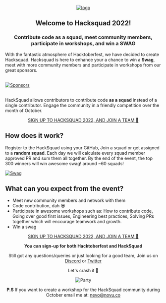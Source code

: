 <p align="center">
  <a href="https://hacksquad.dev">
    <img  alt="logo" src="https://user-images.githubusercontent.com/17677196/190159412-34a1d863-1c2f-49bb-930c-054753137118.jpg">
  </a>
</p>

<h2 align="center">
Welcome to Hacksquad 2022!
</h2>
<h3 align="center">
Contribute code as a squad, meet community members, participate in workshops, and win a SWAG
</h3>

With the fantastic atmosphere of Hacktoberfest, we have decided to create Hacksquad. Hacksquad is here to enhance your a chance to win a **Swag**, meet with more community members and participate in workshops from our great sponsors.

<a href="https://www.hacksquad.dev/#sponsors">
  </br>
  <picture>
    <source media="(prefers-color-scheme: dark)" srcset="https://user-images.githubusercontent.com/17677196/191266471-a019b72d-76fa-4553-a778-0662f3ecf8c9.png">
    <img src="https://user-images.githubusercontent.com/17677196/191266380-ad1f84cc-ff88-4fe2-ace6-9052ad095922.png" alt="Sponsors"/>
  </picture>
</a>

</br>
</br>

HackSquad allows contributors to contribute code **as a squad** instead of a single contributor. Engage the community in a friendly competition over the month of October.

<p align="center">
  <a href="https://hacksquad.dev">SIGN UP TO HACKSQUAD 2022, AND JOIN A TEAM 🚀</a>
</p>

## How does it work?

Register to the HackSquad using your GitHub, Join a squad or get assigned to a **random squad**. Each day we will calculate every squad member approved PR and sum them all together. By the end of the event, the top 300 winners will win awesome swag! around ~60 squads!

<a href="https://www.hacksquad.dev/#swag">
  <img src="https://user-images.githubusercontent.com/17677196/191267474-ab378f53-9d40-4dc6-ac98-ce4ceb0a8edc.png" alt="Swag"/>
</a>

## What can you expect from the event?

- Meet new community members and network with them
- Code contribution, dah 😎
- Participate in awesome workshops such as: How to contribute code, Going over good first issues, Engineering best practices, Solving PRs together which will encourage teamwork and growth.
- Win a swag

<p align="center">
  <a href="https://hacksquad.dev">SIGN UP TO HACKSQUAD 2022, AND JOIN A TEAM 🚀</a>
</p>

<p align="center"><strong>You can sign-up for both Hacktoberfest and HackSquad</strong></p>
<p align="center">Still got any questions/queries or just looking for a good team, Join us on <a href="https://discord.gg/dw3aTnnBrN">Discord</a> or <a href="https://twitter.com/HackSquadDev">Twitter</a></p>
<p align="center">Let's crash it 🚀</p>
<p align="center">
  <img src="https://dev-to-uploads.s3.amazonaws.com/uploads/articles/10lybwxpyas6xmiohohn.gif" alt="Party"/>
</p>

<p align="center"><strong>P.S</strong> If you want to create a workshop for the HackSquad community during October email me at: <a href="mailto:nevo@novu.co">nevo@novu.co</a></p>
